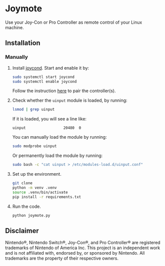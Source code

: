 # Joymote

Use your Joy-Con or Pro Controller as remote control of your Linux machine.

## Installation

### Manually

1. Install [joycond](https://github.com/DanielOgorchock/joycond). Start and enable it by:

    ```bash
    sudo systemctl start joycond
    sudo systemctl enable joycond
    ```

    Follow the instruction [here](https://github.com/DanielOgorchock/joycond?tab=readme-ov-file#usage) to pair the controller(s).

2. Check whether the `uinput` module is loaded, by running:

    ```bash
    lsmod | grep uinput
    ```

    If it is loaded, you will see a line like:

    ```plaintext
    uinput                 20480  0
    ```

    You can manually load the module by running:

    ```bash
    sudo modprobe uinput
    ```

    Or permanently load the module by running:

    ```bash
    sudo bash -c "cat uinput > /etc/modules-load.d/uinput.conf"
    ```

3. Set up the environment.

    ```bash
    git clone
    python -m venv .venv
    source .venv/bin/activate
    pip install -r requirements.txt
    ```

4. Run the code.

    ```bash
    python joymote.py
    ```

## Disclaimer

Nintendo®, Nintendo Switch®, Joy-Con®, and Pro Controller® are registered trademarks of Nintendo of America Inc. This project is an independent work and is not affiliated with, endorsed by, or sponsored by Nintendo. All trademarks are the property of their respective owners.
